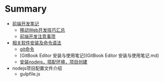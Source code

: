 # Summary

* [前端开发笔记](README.md)
   * [移动Web开发技巧汇总](移动web开发技巧汇总.md)
   * [前端开发注意事项](前端开发注意事项.md)
* [相关软件安装及命令语法](chapter1.md)
   * [git命令](git命令.md)
   * [GitBook Editor 安装与使用笔记](GitBook Editor 安装与使用笔记.md)
   * [安装nodejs，搭配环境，项目创建](安装nodejs_搭配环境_项目创建.md)
* nodejs项目配置文件介绍
   * gulpfile.js

